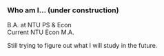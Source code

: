 ### Who am I... (under construction)

B.A. at NTU PS & Econ  
Current NTU Econ M.A.

Still trying to figure out what I will study in the future.




<!--
**Ethan1450/Ethan1450** is a ✨ _special_ ✨ repository because its `README.md` (this file) appears on your GitHub profile.

Here are some ideas to get you started:

- 🔭 I’m currently working on ...
- 🌱 I’m currently learning ...
- 👯 I’m looking to collaborate on ...
- 🤔 I’m looking for help with ...
- 💬 Ask me about ...
- 📫 How to reach me: ...
- 😄 Pronouns: ...
- ⚡ Fun fact: ...
-->
